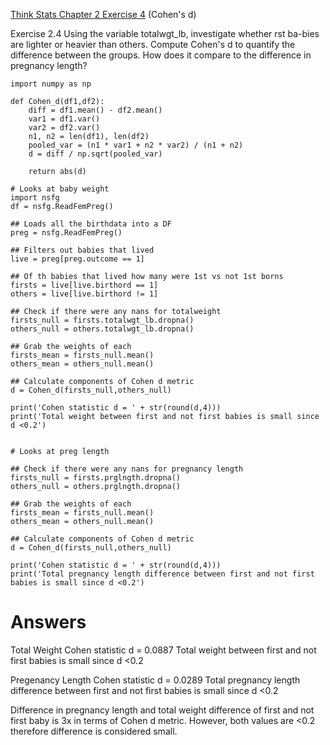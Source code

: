[Think Stats Chapter 2 Exercise 4](http://greenteapress.com/thinkstats2/html/thinkstats2003.html#toc24) (Cohen's d)


Exercise 2.4 Using the variable totalwgt_lb, investigate whether 
rst ba-bies are lighter or heavier than others. Compute Cohen's d to quantify the
difference between the groups. How does it compare to the difference in
pregnancy length?

```
import numpy as np

def Cohen_d(df1,df2):
    diff = df1.mean() - df2.mean()
    var1 = df1.var()
    var2 = df2.var()
    n1, n2 = len(df1), len(df2)
    pooled_var = (n1 * var1 + n2 * var2) / (n1 + n2)
    d = diff / np.sqrt(pooled_var)

    return abs(d)

# Looks at baby weight 
import nsfg
df = nsfg.ReadFemPreg() 

## Loads all the birthdata into a DF
preg = nsfg.ReadFemPreg()

## Filters out babies that lived
live = preg[preg.outcome == 1]

## Of th babies that lived how many were 1st vs not 1st borns
firsts = live[live.birthord == 1]
others = live[live.birthord != 1]

## Check if there were any nans for totalweight
firsts_null = firsts.totalwgt_lb.dropna()
others_null = others.totalwgt_lb.dropna()

## Grab the weights of each 
firsts_mean = firsts_null.mean()
others_mean = others_null.mean()

## Calculate components of Cohen d metric
d = Cohen_d(firsts_null,others_null)

print('Cohen statistic d = ' + str(round(d,4)))
print('Total weight between first and not first babies is small since d <0.2')


# Looks at preg length

## Check if there were any nans for pregnancy length
firsts_null = firsts.prglngth.dropna()
others_null = others.prglngth.dropna()

## Grab the weights of each 
firsts_mean = firsts_null.mean()
others_mean = others_null.mean()

## Calculate components of Cohen d metric
d = Cohen_d(firsts_null,others_null)

print('Cohen statistic d = ' + str(round(d,4)))
print('Total pregnancy length difference between first and not first babies is small since d <0.2')

```
# Answers
Total Weight
Cohen statistic d = 0.0887
Total weight between first and not first babies is small since d <0.2

Pregenancy Length
Cohen statistic d = 0.0289
Total pregnancy length difference between first and not first babies is small since d <0.2

Difference in pregnancy length and total weight difference of first and not first baby 
is 3x in terms of Cohen d metric. However, both values are <0.2 therefore
difference is considered small.


